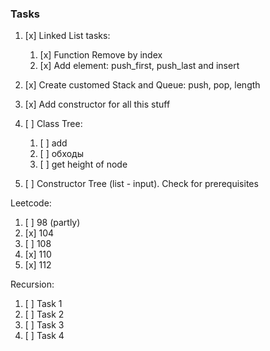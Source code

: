 ### Tasks 
1. [x] Linked List tasks:
   1. [x] Function Remove by index
   2. [x] Add element: push_first, push_last and insert
   
2. [x] Create customed Stack and Queue: push, pop, length
3. [x] Add constructor for all this stuff
4. [ ] Class Tree:
   1. [ ] add
   2. [ ] обходы
   3. [ ] get height of node
5. [ ] Constructor Tree (list - input). Check for prerequisites

Leetcode:
1. [ ] 98 (partly)
2. [x] 104
3. [ ] 108
4. [x] 110
5. [x] 112

Recursion:
1. [ ] Task 1
2. [ ] Task 2
3. [ ] Task 3
4. [ ] Task 4